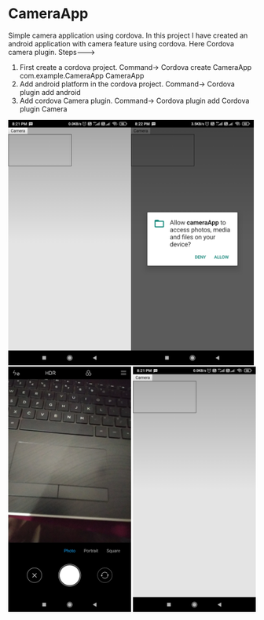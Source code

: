 # CameraApp
Simple camera application using cordova.
In this project I have created an android application with camera feature using cordova. Here Cordova camera plugin.
Steps--->
1) First create a cordova project. Command-> Cordova create CameraApp com.example.CameraApp CameraApp
2) Add android platform in the cordova project. Command-> Cordova plugin add android
3) Add cordova Camera plugin. Command-> Cordova plugin add Cordova plugin Camera

<img src='https://github.com/abhi-s19/CameraApp/blob/main/Preview/prev1.jpg' width='250' height='500'><img src='https://github.com/abhi-s19/CameraApp/blob/main/Preview/prev2.jpg' width='250' height='500'><img src='https://github.com/abhi-s19/CameraApp/blob/main/Preview/prev3.jpg' width='250' height='500'>
<img src='https://github.com/abhi-s19/CameraApp/blob/main/Preview/prev1.jpg' width='250' height='500'>

